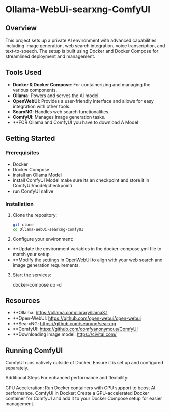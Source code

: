 # Ollama-WebUi-searxng-ComfyUI


## Overview

This project sets up a private AI environment with advanced capabilities including image generation, web search integration, voice transcription, and text-to-speech. The setup is built using Docker and Docker Compose for streamlined deployment and management.

## Tools Used

- **Docker & Docker Compose**: For containerizing and managing the various components.
- **Ollama**: Powers and serves the AI model.
- **OpenWebUI**: Provides a user-friendly interface and allows for easy integration with other tools.
- **SearxNG**: Handles web search functionalities.
- **ComfyUI**: Manages image generation tasks.
- **FOR Ollama and ComfyUI you have to download A Model

## Getting Started

### Prerequisites

- Docker
- Docker Compose
- install an Ollama Model
- install ComfyUI Model make sure its an checkpoint and store it in ComfyUI/model/checkpointi
- run ComfyUI native

### Installation

1. Clone the repository:
   ```bash
   git clone
   cd Ollama-WebUi-searxng-ComfyUI

2. Configure your environment:

- **Update the environment variables in the docker-compose.yml file to match your setup.
- **Modify the settings in OpenWebUI to align with your web search and image generation requirements.

3. Start the services:

   docker-compose up -d

## Resources

- **Ollama: https://ollama.com/library/llama3.1
- **Open-WebUI: https://github.com/open-webui/open-webui
- **SearxNG: https://github.com/searxng/searxng
- **ComfyUI: https://github.com/comfyanonymous/ComfyUI
- **Downloading image model: https://civitai.com/



## Running ComfyUI

ComfyUI runs natively outside of Docker. Ensure it is set up and configured separately.

Additional Steps
For enhanced performance and flexibility:

GPU Acceleration: Run Docker containers with GPU support to boost AI performance.
ComfyUI in Docker: Create a GPU-accelerated Docker container for ComfyUI and add it to your Docker Compose setup for easier management.

